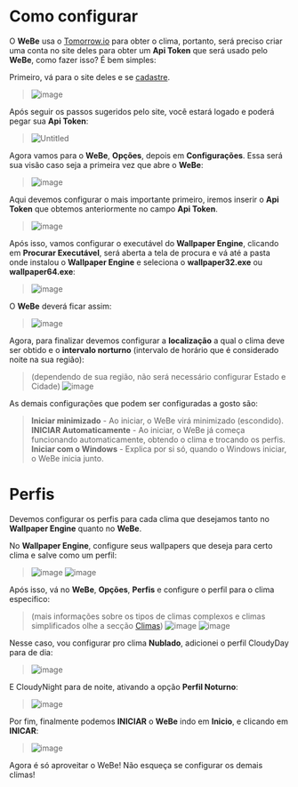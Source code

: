 # Como configurar

O **WeBe** usa o [Tomorrow.io](https://Tomorrow.io) para obter o clima, portanto, será preciso criar uma conta no site deles para obter um **Api Token** que será usado pelo **WeBe**, como fazer isso? É bem simples:


Primeiro, vá para o site deles e se [cadastre](https://app.tomorrow.io/signup).

> ![image](https://github.com/user-attachments/assets/8b2565f3-a562-44da-b2c1-9ea4bde474cf)


Após seguir os passos sugeridos pelo site, você estará logado e poderá pegar sua **Api Token**:

> ![Untitled](https://github.com/user-attachments/assets/3ab0c2dd-48f6-4cea-a9ab-53f4d1264643)


Agora vamos para o **WeBe**, **Opções**, depois em **Configurações**. Essa será sua visão caso seja a primeira vez que abre o **WeBe**:

> ![image](https://github.com/user-attachments/assets/9ab64751-ed95-4dd7-a063-da702fb66ff6)


Aqui devemos configurar o mais importante primeiro, iremos inserir o **Api Token** que obtemos anteriormente no campo **Api Token**.

> ![image](https://github.com/user-attachments/assets/6a29c23a-c780-46dd-b111-5b2427057e65)


Após isso, vamos configurar o executável do **Wallpaper Engine**, clicando em **Procurar Executável**, será aberta a tela de procura e vá até a pasta onde instalou o **Wallpaper Engine** e seleciona o **wallpaper32.exe** ou **wallpaper64.exe**:

> ![image](https://github.com/user-attachments/assets/c359033f-94a6-4c79-97f0-a401abc934f2)


O **WeBe** deverá ficar assim: 

> ![image](https://github.com/user-attachments/assets/287f0d54-e7cb-44f4-8a39-d6ed99db8971)


Agora, para finalizar devemos configurar a **localização** a qual o clima deve ser obtido e o **intervalo norturno** (intervalo de horário que é considerado noite na sua região):

> (dependendo de sua região, não será necessário configurar Estado e Cidade)
> ![image](https://github.com/user-attachments/assets/1fc0e62c-5c12-425d-b7cb-1c8fdea65f67)

As demais configurações que podem ser configuradas a gosto são:

> **Iniciar minimizado** - Ao iniciar, o WeBe virá minimizado (escondido).
> **INICIAR Automaticamente** - Ao iniciar, o WeBe já começa funcionando automaticamente, obtendo o clima e trocando os perfis.
> **Iniciar com o Windows** - Explica por si só, quando o Windows iniciar, o WeBe inicia junto.

# Perfis

Devemos configurar os perfis para cada clima que desejamos tanto no **Wallpaper Engine** quanto no **WeBe**.

No **Wallpaper Engine**, configure seus wallpapers que deseja para certo clima e salve como um perfil:

> ![image](https://github.com/user-attachments/assets/69e03bed-84f6-4ea4-a875-07bd3c777c92)
> ![image](https://github.com/user-attachments/assets/776da005-ef58-4d32-9eea-a7a2fbcdbe78)

Após isso, vá no **WeBe**, **Opções**, **Perfis** e configure o perfil para o clima especifico:
> (mais informações sobre os tipos de climas complexos e climas simplificados olhe a secção [Climas](https://github.com/PeterVicent/WeBe-WeatherVibe/blob/master/Weathers.md))
> ![image](https://github.com/user-attachments/assets/7357ec80-4796-4b6a-85a1-ea27a38dfafc)
> ![image](https://github.com/user-attachments/assets/6755fd8e-8540-4627-b67c-21988d042f0b)

Nesse caso, vou configurar pro clima **Nublado**, adicionei o perfil CloudyDay para de dia:
> ![image](https://github.com/user-attachments/assets/7e92f8ec-078b-4840-9eb9-29337f800f7d)

E CloudyNight para de noite, ativando a opção **Perfil Noturno**:
> ![image](https://github.com/user-attachments/assets/a3c466e4-c099-4f20-a74b-0e9ddc73dd53)

Por fim, finalmente podemos **INICIAR** o **WeBe** indo em **Inicio**, e clicando em **INICAR**:
> ![image](https://github.com/user-attachments/assets/615d00f4-04a5-4b65-8a4c-927eff0cfaee)

Agora é só aproveitar o WeBe! Não esqueça se configurar os demais climas!
